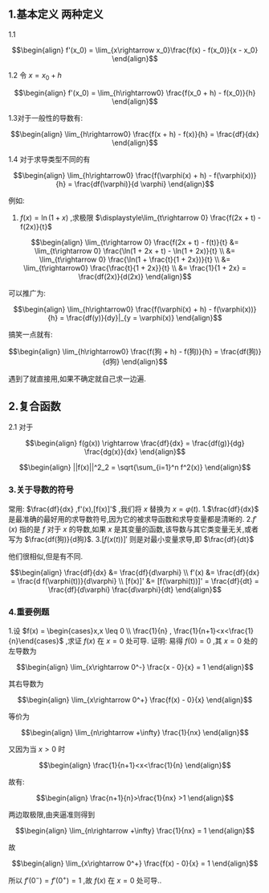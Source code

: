 ## 1.基本定义 两种定义
1.1

$$\begin{align}
    f'(x_0) = \lim_{x\rightarrow x_0}\frac{f(x) - f(x_0)}{x - x_0}
\end{align}$$

1.2 令 $x = x_0 + h$

$$\begin{align}
    f'(x_0)  = \lim_{h\rightarrow0} \frac{f(x_0 + h) - f(x_0)}{h}
\end{align}$$

1.3对于一般性的导数有:

$$\begin{align}
    \lim_{h\rightarrow0} \frac{f(x + h) - f(x)}{h} = \frac{df}{dx}
\end{align}$$

1.4 对于求导类型不同的有

$$\begin{align}
    \lim_{h\rightarrow0} \frac{f(\varphi(x) + h) - f(\varphi(x))}{h} = \frac{df(\varphi)}{d \varphi}
\end{align}$$


例如:
1. $f(x) = \ln(1 + x)$ ,求极限 $\displaystyle\lim_{t\rightarrow 0} \frac{f(2x + t) - f(2x)}{t}$

$$\begin{align}
    \lim_{t\rightarrow 0} \frac{f(2x + t) - f(t)}{t} &= \lim_{t\rightarrow 0} \frac{\ln(1 + 2x + t) - \ln(1 + 2x)}{t} \\
    &= \lim_{t\rightarrow 0} \frac{\ln(1 + \frac{t}{1 + 2x})}{t} \\
    &= \lim_{t\rightarrow0} \frac{\frac{t}{1 + 2x}}{t} \\
    &= \frac{1}{1 + 2x} = \frac{df(2x)}{d(2x)}
\end{align}$$ 

可以推广为:

$$\begin{align}
    \lim_{h\rightarrow0} \frac{f(\varphi(x) + h) - f(\varphi(x))}{h} = \frac{df(y)}{dy}|_{y = \varphi(x)}
\end{align}$$

搞笑一点就有:

$$\begin{align}
    \lim_{h\rightarrow0} \frac{f(狗 + h) - f(狗)}{h} = \frac{df(狗)}{d狗}
\end{align}$$

遇到了就直接用,如果不确定就自己求一边遍. 

## 2.复合函数
2.1 对于

$$\begin{align}
    f(g(x)) \rightarrow \frac{df}{dx} = \frac{df(g)}{dg} \frac{dg(x)}{dx}
\end{align}$$

$$\begin{align}
    ||f(x)||^2_2 = \sqrt{\sum_{i=1}^n f^2(x)}
\end{align}$$


### 3.关于导数的符号
常用: $\frac{df}{dx} ,f'(x),[f(x)]'$ ,我们将 $x$ 替换为 $x = \varphi(t)$.
1.$\frac{df}{dx}$ 是最准确的最好用的求导数符号,因为它的被求导函数和求导变量都是清晰的.
2.$f'(x)$ 指的是 $f$ 对于 $x$ 的导数,如果 $x$ 是其变量的函数,该导数与其它类变量无关,或者写为 $\frac{df(狗)}{d狗}$.
3.$[f(x(t))]'$ 则是对最小变量求导,即 $\frac{df}{dt}$

他们很相似,但是有不同.


$$\begin{align}
    \frac{df}{dx} &= \frac{df}{d\varphi} \\
    f'(x) &= \frac{df}{dx} = \frac{d f(\varphi(t))}{d\varphi} \\
    [f(x)]' &= [f(\varphi(t))]'  = \frac{df}{dt} = \frac{df}{d\varphi} \frac{d\varphi}{dt} 
\end{align}$$

### 4.重要例题



1.设 $f(x)  = \begin{cases}x,x \leq 0 \\ \frac{1}{n} , \frac{1}{n+1}<x<\frac{1}{n}\end{cases}$ ,求证 $f(x)$ 在 $x = 0$ 处可导.
证明:
易得 $f(0) = 0$ ,其 $x = 0$ 处的左导数为

$$\begin{align}
    \lim_{x\rightarrow 0^-} \frac{x - 0}{x} = 1
\end{align}$$

其右导数为

$$\begin{align}
    \lim_{x\rightarrow 0^+} \frac{f(x) - 0}{x}
\end{align}$$

等价为

$$\begin{align}
    \lim_{n\rightarrow +\infty} \frac{1}{nx} 
\end{align}$$

又因为当 $x>0$ 时

$$\begin{align}
    \frac{1}{n+1}<x<\frac{1}{n}
\end{align}$$

故有:

$$\begin{align}
    \frac{n+1}{n}>\frac{1}{nx} >1
\end{align}$$

两边取极限,由夹逼准则得到

$$\begin{align}
    \lim_{n\rightarrow +\infty} \frac{1}{nx}  = 1
\end{align}$$

故

$$\begin{align}
    \lim_{x\rightarrow 0^+} \frac{f(x) - 0}{x} = 1
\end{align}$$

所以 $f'(0^-) = f'(0^+) = 1$ ,故 $f(x)$ 在 $x = 0$ 处可导.. 